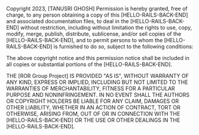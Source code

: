 Copyright 2023, [TANUSRI GHOSH]
Permission is hereby granted, free of charge, to any person obtaining a copy of this [HELLO-RAILS-BACK-END] and associated documentation files, to deal in the [HELLO-RAILS-BACK-END] without restriction, including without limitation the rights to use, copy, modify, merge, publish, distribute, sublicense, and/or sell copies of the [HELLO-RAILS-BACK-END], and to permit persons to whom the [HELLO-RAILS-BACK-END] is furnished to do so, subject to the following conditions:

The above copyright notice and this permission notice shall be included in all copies or substantial portions of the [HELLO-RAILS-BACK-END].

THE [ROR Group Project] IS PROVIDED "AS IS", WITHOUT WARRANTY OF ANY KIND, EXPRESS OR IMPLIED, INCLUDING BUT NOT LIMITED TO THE WARRANTIES OF MERCHANTABILITY, FITNESS FOR A PARTICULAR PURPOSE AND NONINFRINGEMENT. IN NO EVENT SHALL THE AUTHORS OR COPYRIGHT HOLDERS BE LIABLE FOR ANY CLAIM, DAMAGES OR OTHER LIABILITY, WHETHER IN AN ACTION OF CONTRACT, TORT OR OTHERWISE, ARISING FROM, OUT OF OR IN CONNECTION WITH THE [HELLO-RAILS-BACK-END] OR THE USE OR OTHER DEALINGS IN THE [HELLO-RAILS-BACK-END].